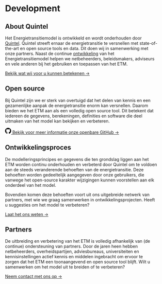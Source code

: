 # Development

<h2 id="about-quintel">About Quintel</h2>

Het Energietransitiemodel is ontwikkeld en wordt onderhouden door [Quintel](https://quintel.com/).
Quintel streeft ernaar de energietransitie te versnellen met state-of-the-art en open source tools
en data. Dit doen wij in samenwerking met onze partners. Naast de continue 
[ontwikkeling](/development#development-process) van het Energietransitiemodel helpen we netbeheerders, 
beleidsmakers, adviseurs en vele anderen bij het gebruiken en toepassen van het ETM. 

[Bekijk wat wij voor u kunnen betekenen →](https://quintel.com/projects)

<h2 id="open-source">Open source</h2>

Bij Quintel zijn we er sterk van overtuigd dat het delen van kennis en een gezamenlijke aanpak de
energietransitie enorm kan versnellen. Daarom bieden we het ETM aan als een volledig open source
tool. Dit betekent dat iedereen de gegevens, berekeningen, definities en software die deel uitmaken
van het model kan bekijken en verbeteren.

<a href="https://github.com/quintel" class="action-link">
  <svg xmlns="http://www.w3.org/2000/svg" width="20" height="20" viewBox="0 0 24 24">
    <path d="M12 0c-6.626 0-12 5.373-12 12 0 5.302 3.438 9.8 8.207 11.387.599.111.793-.261.793-.577v-2.234c-3.338.726-4.033-1.416-4.033-1.416-.546-1.387-1.333-1.756-1.333-1.756-1.089-.745.083-.729.083-.729 1.205.084 1.839 1.237 1.839 1.237 1.07 1.834 2.807 1.304 3.492.997.107-.775.418-1.305.762-1.604-2.665-.305-5.467-1.334-5.467-5.931 0-1.311.469-2.381 1.236-3.221-.124-.303-.535-1.524.117-3.176 0 0 1.008-.322 3.301 1.23.957-.266 1.983-.399 3.003-.404 1.02.005 2.047.138 3.006.404 2.291-1.552 3.297-1.23 3.297-1.23.653 1.653.242 2.874.118 3.176.77.84 1.235 1.911 1.235 3.221 0 4.609-2.807 5.624-5.479 5.921.43.372.823 1.102.823 2.222v3.293c0 .319.192.694.801.576 4.765-1.589 8.199-6.086 8.199-11.386 0-6.627-5.373-12-12-12z" />
  </svg>
  Bekijk voor meer informatie onze openbare GitHub →
</a>

<h2 id="development-process">Ontwikkelingsproces</h2>

De modelleringsprincipes en gegevens die ten grondslag liggen aan het ETM worden continu onderhouden
en verbeterd door Quintel om te voldoen aan de steeds veranderende behoeften van de
energietransitie. Deze behoeften worden gedeeltelijk aangegeven door onze gebruikers, die vanwege
het open-source karakter wijzigingen kunnen voorstellen aan elk onderdeel van het model.

Bovendien komen deze behoeften voort uit ons uitgebreide netwerk van partners, met wie we graag
samenwerken in ontwikkelingsprojecten. Heeft u suggesties om het model te verbeteren?

[Laat het ons weten →](/contact)

<h2 id="partners">Partners</h2>

De uitbreiding en verbetering van het ETM is volledig afhankelijk van (de continue) ondersteuning
van partners. Door de jaren heen hebben netbeheerders, overheidspartijen, adviesbureaus,
universiteiten en kennisinstellingen actief kennis en middelen ingebracht om ervoor te zorgen dat
het ETM een toonaangevend en open source tool blijft. Wilt u samenwerken om het model uit te breiden
of te verbeteren?

[Neem contact met ons op →](https://quintel.com/contact)
